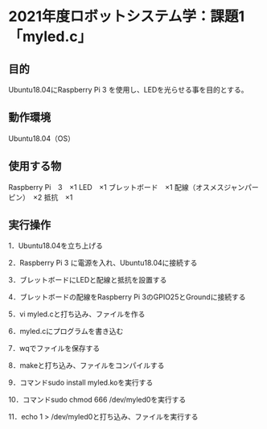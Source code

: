 # 2021年度ロボットシステム学：課題1「myled.c」

## 目的
Ubuntu18.04にRaspberry Pi 3 を使用し、LEDを光らせる事を目的とする。

## 動作環境
Ubuntu18.04（OS）

## 使用する物
Raspberry Pi　3　×1
LED　×1
ブレットボード　×1
配線（オスメスジャンパーピン）　×2
抵抗　×1

## 実行操作
1．Ubuntu18.04を立ち上げる

2．Raspberry Pi 3 に電源を入れ、Ubuntu18.04に接続する

3．ブレットボードにLEDと配線と抵抗を設置する

4．ブレットボードの配線をRaspberry Pi 3のGPIO25とGroundに接続する

5．vi myled.cと打ち込み、ファイルを作る

6．myled.cにプログラムを書き込む

7．wqでファイルを保存する

8．makeと打ち込み、ファイルをコンパイルする

9．コマンドsudo install myled.koを実行する

10．コマンドsudo chmod 666 /dev/myled0を実行する

11．echo 1 > /dev/myled0と打ち込み、ファイルを実行する
